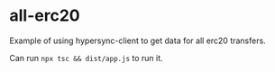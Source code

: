 # all-erc20

Example of using hypersync-client to get data for all erc20 transfers.

Can run `npx tsc && dist/app.js` to run it.
